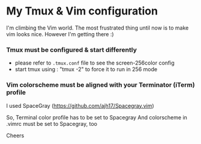 # My Tmux & Vim configuration

I'm climbing the Vim world. The most frustrated thing until now is to make vim looks nice. However I'm getting there :)

### Tmux must be configured & start differently
- please refer to `.tmux.conf` file to see the screen-256color config
- start tmux using : "tmux -2" to force it to run in 256 mode

### Vim colorscheme must be aligned with your Terminator (iTerm) profile

I used SpaceGray (https://github.com/ajh17/Spacegray.vim)

So, Terminal color profile has to be set to Spacegray
And colorscheme in .vimrc must be set to Spacegray, too

Cheers
